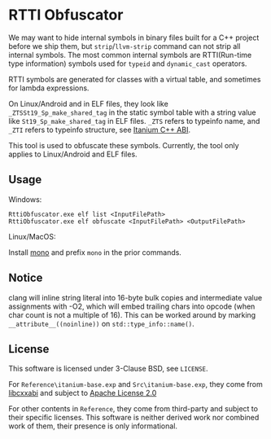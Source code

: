 # RTTI Obfuscator

We may want to hide internal symbols in binary files built for a C++ project before we ship them, but `strip`/`llvm-strip` command can not strip all internal symbols. The most common internal symbols are RTTI(Run-time type information) symbols used for `typeid` and `dynamic_cast` operators.

RTTI symbols are generated for classes with a virtual table, and sometimes for lambda expressions.

On Linux/Android and in ELF files, they look like `_ZTSSt19_Sp_make_shared_tag` in the static symbol table with a string value like `St19_Sp_make_shared_tag` in ELF files. `_ZTS` refers to typeinfo name, and `_ZTI` refers to typeinfo structure, see [Itanium C++ ABI](https://itanium-cxx-abi.github.io/cxx-abi/abi.html#mangling-special-vtables).

This tool is used to obfuscate these symbols. Currently, the tool only applies to Linux/Android and ELF files.

## Usage

Windows:

    RttiObfuscator.exe elf list <InputFilePath>
    RttiObfuscator.exe elf obfuscate <InputFilePath> <OutputFilePath>

Linux/MacOS:

Install [mono](https://www.mono-project.com/download/stable/) and prefix `mono` in the prior commands.

## Notice

clang will inline string literal into 16-byte bulk copies and intermediate value assignments with -O2, which will embed trailing chars into opcode (when char count is not a multiple of 16). This can be worked around by marking `__attribute__((noinline))` on `std::type_info::name()`.

## License

This software is licensed under 3-Clause BSD, see `LICENSE`.

For `Reference\itanium-base.exp` and `Src\itanium-base.exp`, they come from [libcxxabi](https://github.com/llvm-mirror/libcxxabi) and subject to [Apache License 2.0](https://github.com/llvm-mirror/libcxxabi/blob/master/LICENSE.TXT)

For other contents in `Reference`, they come from third-party and subject to their specific licenses. This software is neither derived work nor combined work of them, their presence is only informational.
